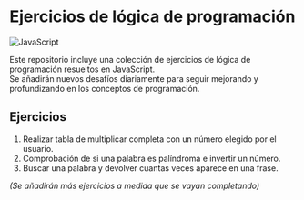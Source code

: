 # Ejercicios de lógica de programación

![JavaScript](https://img.shields.io/badge/javascript-%23323330.svg?style=for-the-badge&logo=javascript&logoColor=%23F7DF1E)

Este repositorio incluye una colección de ejercicios de lógica de programación resueltos en JavaScript. <br>
Se añadirán nuevos desafíos diariamente para seguir mejorando y profundizando en los conceptos de programación.

## Ejercicios

1. Realizar tabla de multiplicar completa con un número elegido por el usuario.
2. Comprobación de si una palabra es palíndroma e invertir un número.
3. Buscar una palabra y devolver cuantas veces aparece en una frase.

*(Se añadirán más ejercicios a medida que se vayan completando)*

